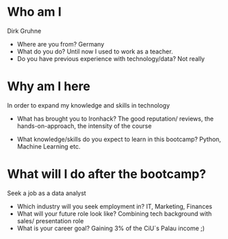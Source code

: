 # Who am I
Dirk Gruhne

* Where are you from?
Germany
* What do you do?
Until now I used to work as a teacher.
* Do you have previous experience with technology/data?
Not really

# Why am I here
In order to expand my knowledge and skills in technology

* What has brought you to Ironhack?
The good reputation/ reviews, the hands-on-approach, the intensity of the course

* What knowledge/skills do you expect to learn in this bootcamp?
Python, Machine Learning etc.
# What will I do after the bootcamp?
Seek a job as a data analyst

* Which industry will you seek employment in?
IT, Marketing, Finances
* What will your future role look like?
Combining tech background with sales/ presentation role
* What is your career goal?
Gaining 3% of the CiU´s Palau income ;)

